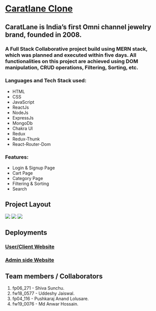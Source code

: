 # <a href="https://karat-ten.vercel.app/" target="_blank">Caratlane Clone</a>

 <h2>CaratLane is India’s first Omni channel jewelry brand, founded in 2008.</h2> 
 
  <h3>A Full Stack Collaborative project build using MERN stack, which was planned and executed within five days.
 All functionalities on this project are achieved using DOM manipulation, CRUD operations, Filtering, Sorting, etc.</h3> 
 
 <h3>Languages and Tech Stack used:</h3>
<div>
 <ul>
 <li>HTML</li>
 <li>CSS</li>
 <li>JavaScript</li>
 <li>ReactJs</li>
 <li>NodeJs</li>
 <li>ExpressJs</li>
 <li>MongoDb</li>
 <li>Chakra UI</li>
 <li>Redux</li>
 <li>Redux-Thunk</li>
 <li>React-Router-Dom</li>
 </ul>
 </div>

<div>
 <h3>Features:</h3>
 <ul>
 <li>Login & Signup Page</li>
 <li>Cart Page</li>
 <li>Category Page</li>
 <li>Filtering & Sorting</li>
 <li>Search</li>
 </ul>
 </div>

<h2>Project Layout</h2>

<img src="https://user-images.githubusercontent.com/103638817/229425605-78114a97-8740-4a31-8d84-4b547cbbd124.png" />

<img src="https://user-images.githubusercontent.com/103638817/229425728-119777d9-4576-4496-a48b-ecb06ba85dbf.png" />

<img src="https://user-images.githubusercontent.com/103638817/229425757-da1873bc-2fee-4e39-ac99-d8015bc7c6d4.png" />



<h2>Deployments</h2>
 <h3><a href="https://karat-ten.vercel.app/" target="_blank">User/Client Website</a></h3>
 <h3><a href="https://karat-admin.vercel.app/" target="_blank">Admin side Website</a></h3>

<h2>Team members / Collaborators</h2>

<div>
 <ol>
 <li>fp06_271 - Shiva Sunchu.</li>
 <li>fw18_0577 - Uddeshy Jaiswal.</li>
 <li>fp04_116 - Pushkaraj Anand Lolusare.</li>
 <li>fw19_0076 - Md Anwar Hossain.</li>
 </ol>
 </div>
